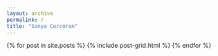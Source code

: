 ```yaml
---
layout: archive
permalink: /
title: "Sonya Corcoran"
---
```


<div class="tiles">
{% for post in site.posts %}
	{% include post-grid.html %}
{% endfor %}
</div><!-- /.tiles -->